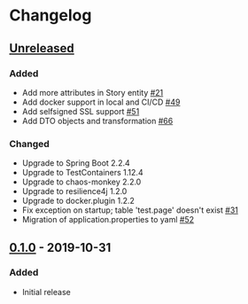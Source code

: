 # Changelog

## [Unreleased][]

[Unreleased]: https://github.com/tdevilleduc/urthehero/compare/0.1.0...HEAD

### Added

- Add more attributes in Story entity [#21][21]
- Add docker support in local and CI/CD [#49][49]
- Add selfsigned SSL support [#51][51]
- Add DTO objects and transformation [#66][66]

[21]: https://github.com/tdevilleduc/urthehero/issues/21
[49]: https://github.com/tdevilleduc/urthehero/issues/49
[51]: https://github.com/tdevilleduc/urthehero/issues/51
[66]: https://github.com/tdevilleduc/urthehero/issues/66

### Changed

- Upgrade to Spring Boot 2.2.4
- Upgrade to TestContainers 1.12.4
- Upgrade to chaos-monkey 2.2.0
- Upgrade to resilience4j 1.2.0
- Upgrade to docker.plugin 1.2.2
- Fix exception on startup; table 'test.page' doesn't exist [#31][31]
- Migration of application.properties to yaml [#52][52] 

[31]: https://github.com/tdevilleduc/urthehero/issues/31
[52]: https://github.com/tdevilleduc/urthehero/issues/52

## [0.1.0][] - 2019-10-31

[0.1.0]: https://github.com/tdevilleduc/urthehero//tree/0.1.0

### Added

-   Initial release
